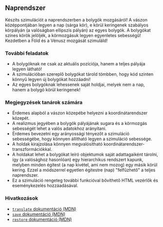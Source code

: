 ## Naprendszer

Készíts szimulációt a naprendszerben a bolygók mozgásáról! A vászon középpontjában legyen a nap (sárga kör), e körül keringenek szabályos körpályán (a valóságban ellipszis pályán) az egyes bolygók. A bolygókat színes körök jelöljék, a körmozgásuk legyen egyenletes sebességű! Kezdetben a Föld és a Vénusz mozgását szimuláld!

### További feladatok

- A bolygóknak ne csak az aktuális pozíciója, hanem a teljes pályája legyen látható!
- A szimulációban szereplő bolygókat tárold tömbben, hogy kód szinten könnyű legyen új bolygókat hozzáadni!
- Az egyes bolygóknak lehessenek saját holdjai, melyek nem a nap, hanem a bolygó körül keringenek!

### Megjegyzések tanárok számára

- Érdemes alapból a vászon közepébe helyezni a koordinátarendszer közepét.
- A realizmus jegyében a bolygók pályájának sugara és a körmozgás sebességét lehet a valós adatokhoz arányítani.
- Érdemes bevezetni egy arányossági tényezőt a szimuláció sebességébe, hogy könnyen állítható legyen a szimuláció sebessége.
- A holdak kirajzolása könnyen megvalósítható koordinátarendszer-transzformációkkal.
- A holdakat lehet a bolygókat leíró objektumok saját adattagaiként tárolni, így (a valósághoz hasonlóan) egy hierarchikus rendszert kapunk, melyben minden égitest (a nap kivétel, ami nem mozog) egy másik körül kering. Ezzel a módszerrel egyetlen égitestre (nap) "felfűzhető" a teljes naprendszer.
- Ez a szimuláció rengeteg további funkcióval bővíthető HTML vezérlők és eseménykezelés hozzáadásával.

### Hivatkozások

- [`translate` dokumentáció (MDN)][1]
- [`save` dokumentáció (MDN)][2]
- [`restore` dokumentáció (MDN)][3]

[1]: https://developer.mozilla.org/en-US/docs/Web/API/CanvasRenderingContext2D/translate
[2]: https://developer.mozilla.org/en-US/docs/Web/API/CanvasRenderingContext2D/save
[3]: https://developer.mozilla.org/en-US/docs/Web/API/CanvasRenderingContext2D/restore
